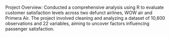 Project Overview:
Conducted a comprehensive analysis using R to evaluate customer satisfaction levels across two defunct airlines, WOW air and Primera Air. The project involved cleaning and analyzing a dataset of 10,600 observations and 22 variables, aiming to uncover factors influencing passenger satisfaction.
